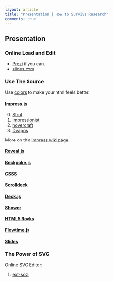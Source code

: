 ```yaml
---
layout: article
title: "Presentation | How to Survive Research"
comments: true
---
```


## Presentation

### Online Load and Edit

* [Prezi](http://prezi.com/) if you can.
* [slides.com](http://slides.com/)


### Use The Source

Use [colors](https://github.com/mrmrs/colors) to make your html feels better.

#### Impress.js

0. [Strut](https://github.com/tantaman/Strut)
1. [Impressionist](https://github.com/harish-io/Impressionist)
2. [hovercraft](https://github.com/regebro/hovercraft)
3. [Dyapos](https://github.com/edwardoyarzun/dyapos)

More on this [impress wiki page](https://github.com/bartaz/impress.js/wiki/Examples-and-demos).

#### [Reveal.js](https://github.com/hakimel/reveal.js)

#### [Beckpoke.js](https://github.com/markdalgleish/bespoke.js)

#### [CSSS](https://github.com/LeaVerou/CSSS)

#### [Scrolldeck](https://github.com/johnpolacek/scrolldeck.js)

#### [Deck.js](https://github.com/imakewebthings/deck.js)

#### [Shower](https://github.com/shower/shower)

#### [HTML5 Rocks](http://slides.html5rocks.com/#formula-outro-slide)

#### [Flowtime.js](https://github.com/marcolago/flowtime.js)

#### [Slides](https://github.com/briancavalier/slides)


### The Power of SVG

Online SVG Editor:

1. [ext-sozi](https://github.com/asyazwan/ext-sozi)


